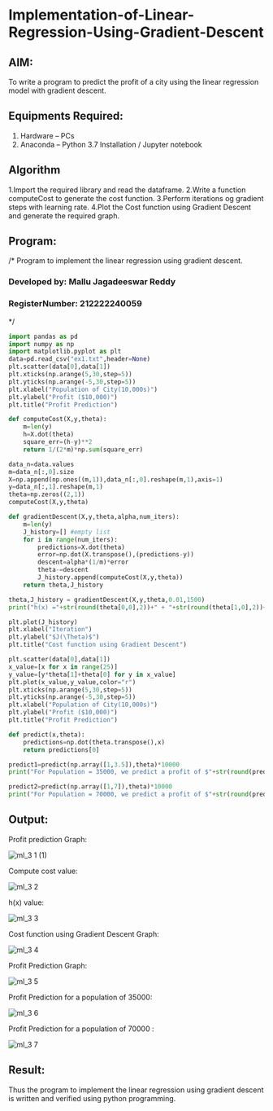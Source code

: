# Implementation-of-Linear-Regression-Using-Gradient-Descent

## AIM:
To write a program to predict the profit of a city using the linear regression model with gradient descent.

## Equipments Required:
1. Hardware – PCs
2. Anaconda – Python 3.7 Installation / Jupyter notebook

## Algorithm
1.Import the required library and read the dataframe.
2.Write a function computeCost to generate the cost function. 
3.Perform iterations og gradient steps with learning rate.
4.Plot the Cost function using Gradient Descent and generate the required graph. 

## Program:

/*
Program to implement the linear regression using gradient descent.
### Developed by: Mallu Jagadeeswar Reddy
### RegisterNumber: 212222240059 
*/
```python
import pandas as pd
import numpy as np
import matplotlib.pyplot as plt
data=pd.read_csv("ex1.txt",header=None)
plt.scatter(data[0],data[1])
plt.xticks(np.arange(5,30,step=5))
plt.yticks(np.arange(-5,30,step=5))
plt.xlabel("Population of City(10,000s)")
plt.ylabel("Profit ($10,000)")
plt.title("Profit Prediction")

def computeCost(X,y,theta):
    m=len(y) 
    h=X.dot(theta) 
    square_err=(h-y)**2
    return 1/(2*m)*np.sum(square_err) 

data_n=data.values
m=data_n[:,0].size
X=np.append(np.ones((m,1)),data_n[:,0].reshape(m,1),axis=1)
y=data_n[:,1].reshape(m,1)
theta=np.zeros((2,1))
computeCost(X,y,theta) 

def gradientDescent(X,y,theta,alpha,num_iters):
    m=len(y)
    J_history=[] #empty list
    for i in range(num_iters):
        predictions=X.dot(theta)
        error=np.dot(X.transpose(),(predictions-y))
        descent=alpha*(1/m)*error
        theta-=descent
        J_history.append(computeCost(X,y,theta))
    return theta,J_history

theta,J_history = gradientDescent(X,y,theta,0.01,1500)
print("h(x) ="+str(round(theta[0,0],2))+" + "+str(round(theta[1,0],2))+"x1")

plt.plot(J_history)
plt.xlabel("Iteration")
plt.ylabel("$J(\Theta)$")
plt.title("Cost function using Gradient Descent")

plt.scatter(data[0],data[1])
x_value=[x for x in range(25)]
y_value=[y*theta[1]+theta[0] for y in x_value]
plt.plot(x_value,y_value,color="r")
plt.xticks(np.arange(5,30,step=5))
plt.yticks(np.arange(-5,30,step=5))
plt.xlabel("Population of City(10,000s)")
plt.ylabel("Profit ($10,000)")
plt.title("Profit Prediction")

def predict(x,theta):
    predictions=np.dot(theta.transpose(),x)
    return predictions[0]

predict1=predict(np.array([1,3.5]),theta)*10000
print("For Population = 35000, we predict a profit of $"+str(round(predict1,0)))

predict2=predict(np.array([1,7]),theta)*10000
print("For Population = 70000, we predict a profit of $"+str(round(predict2,0)))
```

## Output:
Profit prediction Graph:


![ml_3 1 (1)](https://github.com/jagadeeshreddy561/Implementation-of-Linear-Regression-Using-Gradient-Descent/assets/120623104/bb055c36-c859-4726-84d9-0856a2c9169a)


Compute cost value:

![ml_3 2](https://github.com/jagadeeshreddy561/Implementation-of-Linear-Regression-Using-Gradient-Descent/assets/120623104/d7d4c4f8-040d-49a4-b621-9bd653c5d9d1)


h(x) value:


![ml_3 3](https://github.com/jagadeeshreddy561/Implementation-of-Linear-Regression-Using-Gradient-Descent/assets/120623104/cfd0b575-5042-4f96-9753-ced9dc4dbb61)


Cost function using Gradient Descent Graph:

![ml_3 4](https://github.com/jagadeeshreddy561/Implementation-of-Linear-Regression-Using-Gradient-Descent/assets/120623104/6fb60ce1-8328-4c45-8ef4-2c52a1d4165d)



Profit Prediction Graph:

![ml_3 5](https://github.com/jagadeeshreddy561/Implementation-of-Linear-Regression-Using-Gradient-Descent/assets/120623104/2e7fcf9c-6e32-4c8e-b3c2-c0f096b54040)



Profit Prediction for a population of 35000:


![ml_3 6](https://github.com/jagadeeshreddy561/Implementation-of-Linear-Regression-Using-Gradient-Descent/assets/120623104/118bc1de-1aed-40d7-bd10-82d7cc976dae)
























Profit Prediction for a population of 70000 :

![ml_3 7](https://github.com/jagadeeshreddy561/Implementation-of-Linear-Regression-Using-Gradient-Descent/assets/120623104/b699fe2d-a5ae-48d4-9bc4-2c0506ba220f)



## Result:
Thus the program to implement the linear regression using gradient descent is written and verified using python programming.
